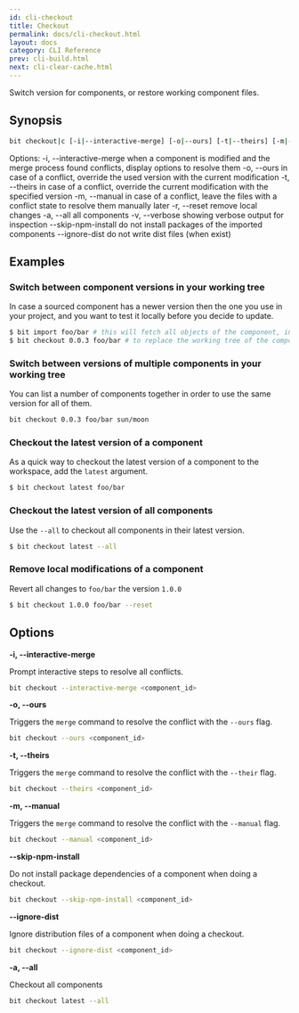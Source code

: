 ```yaml
---
id: cli-checkout
title: Checkout
permalink: docs/cli-checkout.html
layout: docs
category: CLI Reference
prev: cli-build.html
next: cli-clear-cache.html
---
```

Switch version for components, or restore working component files.

## Synopsis

```bash
bit checkout|c [-i|--interactive-merge] [-o|--ours] [-t|--theirs] [-m|--manual] [-r|--reset] [-a|--all] [-v|--verbose] [--skip-npm-install] [--ignore-dist] <version> <component id> <latest>
```

Options:
  -i, --interactive-merge  when a component is modified and the merge process found conflicts, display options to resolve them
  -o, --ours               in case of a conflict, override the used version with the current modification
  -t, --theirs             in case of a conflict, override the current modification with the specified version
  -m, --manual             in case of a conflict, leave the files with a conflict state to resolve them manually later
  -r, --reset              remove local changes
  -a, --all                all components
  -v, --verbose            showing verbose output for inspection
  --skip-npm-install       do not install packages of the imported components
  --ignore-dist            do not write dist files (when exist)

## Examples

### Switch between component versions in your working tree

In case a sourced component has a newer version then the one you use in your project, and you want to test it locally before you decide to update.

```bash
$ bit import foo/bar # this will fetch all objects of the component, including newer versions
$ bit checkout 0.0.3 foo/bar # to replace the working tree of the component
```

### Switch between versions of multiple components in your working tree

You can list a number of components together in order to use the same version for all of them.

```bash
bit checkout 0.0.3 foo/bar sun/moon
```

### Checkout the latest version of a component

As a quick way to checkout the latest version of a component to the workspace, add the `latest` argument.

```bash
$ bit checkout latest foo/bar
```

### Checkout the latest version of all components

Use the `--all` to checkout all components in their latest version.

```bash
$ bit checkout latest --all
```

### Remove local modifications of a component

Revert all changes to `foo/bar` the version `1.0.0`

```bash
$ bit checkout 1.0.0 foo/bar --reset
```

###

## Options

**-i, --interactive-merge**

Prompt interactive steps to resolve all conflicts.

```bash
bit checkout --interactive-merge <component_id>
```

**-o, --ours**

Triggers the `merge` command to resolve the conflict with the `--ours` flag.

```bash
bit checkout --ours <component_id>
```

**-t, --theirs**

Triggers the `merge` command to resolve the conflict with the `--their` flag.

```bash
bit checkout --theirs <component_id>
```

**-m, --manual**

Triggers the `merge` command to resolve the conflict with the `--manual` flag.

```bash
bit checkout --manual <component_id>
```

**--skip-npm-install**

Do not install package dependencies of a component when doing a checkout.

```bash
bit checkout --skip-npm-install <component_id>
```

**--ignore-dist**

Ignore distribution files of a component when doing a checkout.

```bash
bit checkout --ignore-dist <component_id>
```

**-a, --all**

Checkout all components

```bash
bit checkout latest --all
```